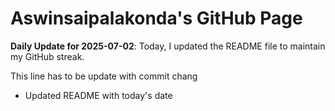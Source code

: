 # Aswinsaipalakonda's GitHub Page



**Daily Update for 2025-07-02**: Today, I updated the README file to maintain my GitHub streak.

This line has to be update with commit chang
 - Updated README with today's date
